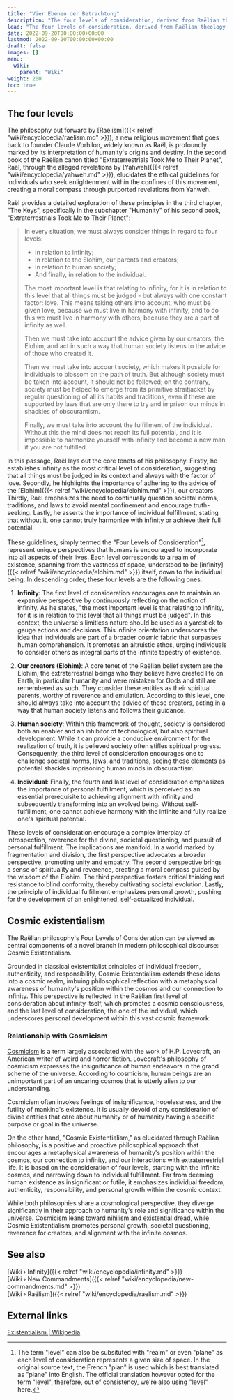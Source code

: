 ```yaml
---
title: "Vier Ebenen der Betrachtung"
description: "The four levels of consideration, derived from Raëlian theology and philosophy, propose a moral compass that requires consideration of four specific perspectives: the infinity of space, our creators - the Elohim, the human society we inhabit, and ourselves as individuals, in that order. This perspective echoes the hallmarks of classical existentialism, with its focus on individual freedom, authenticity, and responsibility. However, it transcends these concepts to formulate a unique form of cosmic existentialism, thereby integrating an awareness of humanity's position within the vast cosmos into our philosophical discourse."
lead: "The four levels of consideration, derived from Raëlian theology and philosophy, propose a moral compass that requires consideration of four specific perspectives: the infinity of space, our creators - the Elohim, the human society we inhabit, and ourselves as individuals, in that order. This perspective echoes the hallmarks of classical existentialism, with its focus on individual freedom, authenticity, and responsibility. However, it transcends these concepts to formulate a unique form of cosmic existentialism, thereby integrating an awareness of humanity's position within the vast cosmos into our philosophical discourse."
date: 2022-09-20T00:00:00+00:00
lastmod: 2022-09-20T00:00:00+00:00
draft: false
images: []
menu:
  wiki:
    parent: "Wiki"
weight: 200
toc: true
---
```


## The four levels

The philosophy put forward by [Raëlism]({{< relref "wiki/encyclopedia/raelism.md" >}}), a new religious movement that goes back to founder Claude Vorhilon, widely known as Raël, is profoundly marked by its interpretation of humanity's origins and destiny. In the second book of the Raëlian canon titled "Extraterrestrials Took Me to Their Planet", Raël, through the alleged revelations by [Yahweh]({{< relref "wiki/encyclopedia/yahweh.md" >}}), elucidates the ethical guidelines for individuals who seek enlightenment within the confines of this movement, creating a moral compass through purported revelations from Yahweh.

Raël provides a detailed exploration of these principles in the third chapter, "The Keys", specifically in the subchapter "Humanity" of his second book, "Extraterrestrials Took Me to Their Planet":

> In every situation, we must always consider things in regard to four levels:
>
> - In relation to infinity;
> - In relation to the Elohim, our parents and creators;
> - In relation to human society;
> - And finally, in relation to the individual.
>
> The most important level is that relating to infinity, for it is in relation to this level that all things must be judged - but always with one constant factor: love. This means taking others into account, who must be given love, because we must live in harmony with infinity, and to do this we must live in harmony with others, because they are a part of infinity as well.
>
> Then we must take into account the advice given by our creators, the Elohim, and act in such a way that human society listens to the
advice of those who created it.
>
> Then we must take into account society, which makes it possible for individuals to blossom on the path of truth. But although society must be taken into account, it should not be followed; on the contrary, society must be helped to emerge from its primitive straitjacket by regular questioning of all its habits and traditions, even if these are supported by laws that are only there to try and imprison our minds in shackles of obscurantism.
>
> Finally, we must take into account the fulfillment of the individual. Without this the mind does not reach its full potential, and it is impossible to harmonize yourself with infinity and become a new man if you are not fulfilled.

In this passage, Raël lays out the core tenets of his philosophy. Firstly, he establishes infinity as the most critical level of consideration, suggesting that all things must be judged in its context and always with the factor of love. Secondly, he highlights the importance of adhering to the advice of the [Elohim]({{< relref "wiki/encyclopedia/elohim.md" >}}), our creators. Thirdly, Raël emphasizes the need to continually question societal norms, traditions, and laws to avoid mental confinement and encourage truth-seeking. Lastly, he asserts the importance of individual fulfillment, stating that without it, one cannot truly harmonize with infinity or achieve their full potential.

These guidelines, simply termed the "Four Levels of Consideration"[^realm], represent unique perspectives that humans is encouraged to incorporate into all aspects of their lives. Each level corresponds to a realm of existence, spanning from the vastness of space, understood to be [infinity]({{< relref "wiki/encyclopedia/elohim.md" >}}) itself, down to the individual being. In descending order, these four levels are the following ones:

1. **Infinity**: The first level of consideration encourages one to maintain an expansive perspective by continuously reflecting on the notion of infinity. As he states, "the most important level is that relating to infinity, for it is in relation to this level that all things must be judged". In this context, the universe's limitless nature should be used as a yardstick to gauge actions and decisions. This infinite orientation underscores the idea that individuals are part of a broader cosmic fabric that surpasses human comprehension. It promotes an altruistic ethos, urging individuals to consider others as integral parts of the infinite tapestry of existence.

2. **Our creators (Elohim)**: A core tenet of the Raëlian belief system are the Elohim, the extraterrestrial beings who they believe have created life on Earth, in particular humanity and were mistaken for Gods and still are remembered as such. They consider these entities as their spiritual parents, worthy of reverence and emulation. According to this level, one should always take into account the advice of these creators, acting in a way that human society listens and follows their guidance.

3. **Human society**: Within this framework of thought, society is considered both an enabler and an inhibitor of technological, but also spiritual development. While it can provide a conducive environment for the realization of truth, it is believed society often stifles spiritual progress. Consequently, the third level of consideration encourages one to challenge societal norms, laws, and traditions, seeing these elements as potential shackles imprisoning human minds in obscurantism.

4. **Individual**: Finally, the fourth and last level of consideration emphasizes the importance of personal fulfillment, which is perceived as an essential prerequisite to achieving alignment with infinity and subsequently transforming into an evolved being. Without self-fulfillment, one cannot achieve harmony with the infinite and fully realize one's spiritual potential.

These levels of consideration encourage a complex interplay of introspection, reverence for the divine, societal questioning, and pursuit of personal fulfillment. The implications are manifold. In a world marked by fragmentation and division, the first perspective advocates a broader perspective, promoting unity and empathy. The second perspective brings a sense of spirituality and reverence, creating a moral compass guided by the wisdom of the Elohim. The third perspective fosters critical thinking and resistance to blind conformity, thereby cultivating societal evolution. Lastly, the principle of individual fulfillment emphasizes personal growth, pushing for the development of an enlightened, self-actualized individual.

[^realm]: The term "level" can also be subsituted with "realm" or even "plane" as each level of consideration represents a given size of space. In the original source text, the French "plan" is used which is best translated as "plane" into English. The official translation however opted for the term "level", therefore, out of consistency, we're also using "level" here.

## Cosmic existentialism

The Raëlian philosophy's Four Levels of Consideration can be viewed as central components of a novel branch in modern philosophical discourse: Cosmic Existentialism.

Grounded in classical existentialist principles of individual freedom, authenticity, and responsibility, Cosmic Existentialism extends these ideas into a cosmic realm, imbuing philosophical reflection with a metaphysical awareness of humanity's position within the cosmos and our connection to infinity. This perspective is reflected in the Raëlian first level of consideration about infinity itself, which promotes a cosmic consciousness, and the last level of consideration, the one of the individual, which underscores personal development within this vast cosmic framework.

### Relationship with Cosmicism

[Cosmicism](https://en.wikipedia.org/wiki/Cosmicism) is a term largely associated with the work of H.P. Lovecraft, an American writer of weird and horror fiction. Lovecraft's philosophy of cosmicism expresses the insignificance of human endeavors in the grand scheme of the universe. According to cosmicism, human beings are an unimportant part of an uncaring cosmos that is utterly alien to our understanding.

Cosmicism often invokes feelings of insignificance, hopelessness, and the futility of mankind's existence. It is usually devoid of any consideration of divine entities that care about humanity or of humanity having a specific purpose or goal in the universe.

On the other hand, "Cosmic Existentialism," as elucidated through Raëlian philosophy, is a positive and proactive philosophical approach that encourages a metaphysical awareness of humanity's position within the cosmos, our connection to infinity, and our interactions with extraterrestrial life. It is based on the consideration of four levels, starting with the infinite cosmos, and narrowing down to individual fulfillment. Far from deeming human existence as insignificant or futile, it emphasizes individual freedom, authenticity, responsibility, and personal growth within the cosmic context.

While both philosophies share a cosmological perspective, they diverge significantly in their approach to humanity's role and significance within the universe. Cosmicism leans toward nihilism and existential dread, while Cosmic Existentialism promotes personal growth, societal questioning, reverence for creators, and alignment with the infinite cosmos.

## See also

[Wiki › Infinity]({{< relref "wiki/encyclopedia/infinity.md" >}})</br>
[Wiki › New Commandments]({{< relref "wiki/encyclopedia/new-commandments.md" >}})</br>
[Wiki › Raëlism]({{< relref "wiki/encyclopedia/raelism.md" >}})</br>

## External links

[Existentialism | Wikipedia](https://en.wikipedia.org/wiki/Existentialism)
